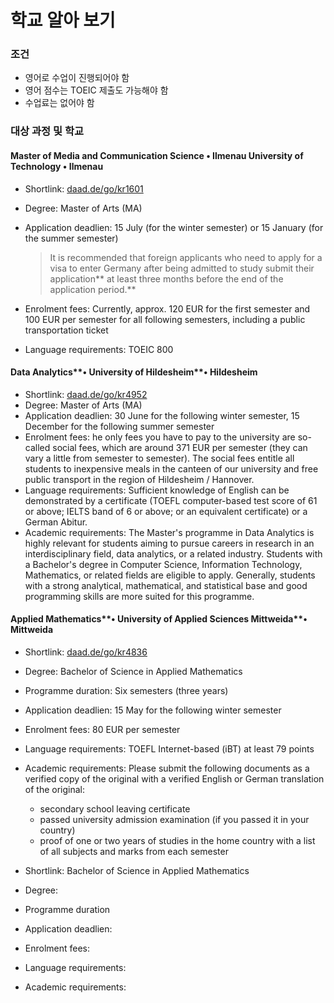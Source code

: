# 학교 알아 보기

### 조건

* 영어로 수업이 진행되어야 함
* 영어 점수는 TOEIC 제출도 가능해야 함
* 수업료는 없어야 함

### 대상 과정 및 학교

#### Master of Media and Communication Science • Ilmenau University of Technology • Ilmenau

* Shortlink: [daad.de/go/kr1601](https://daad.de/go/kr1601)
* Degree: Master of Arts \(MA\)
* Application deadlien: 15 July \(for the winter semester\) or 15 January \(for the summer semester\)

  > It is recommended that foreign applicants who need to apply for a visa to enter Germany after being admitted to study submit their application** at least three months before the end of the application period.**

* Enrolment fees: Currently, approx. 120 EUR for the first semester and 100 EUR per semester for all following semesters, including a public transportation ticket
* Language requirements: TOEIC 800

#### Data Analytics**• University of Hildesheim**• Hildesheim

* Shortlink: [daad.de/go/kr4952](https://daad.de/go/kr4952)
* Degree: Master of Arts \(MA\)
* Application deadlien: 30 June for the following winter semester, 15 December for the following summer semester
* Enrolment fees: he only fees you have to pay to the university are so-called social fees, which are around 371 EUR per semester \(they can vary a little from semester to semester\). The social fees entitle all students to inexpensive meals in the canteen of our university and free public transport in the region of Hildesheim / Hannover.
* Language requirements: Sufficient knowledge of English can be demonstrated by a certificate \(TOEFL computer-based test score of 61 or above; IELTS band of 6 or above; or an equivalent certificate\) or a German Abitur.
* Academic requirements: The Master's programme in Data Analytics is highly relevant for students aiming to pursue careers in research in an interdisciplinary field, data analytics, or a related industry. Students with a Bachelor's degree in Computer Science, Information Technology, Mathematics, or related fields are eligible to apply. Generally, students with a strong analytical, mathematical, and statistical base and good programming skills are more suited for this programme.

#### Applied Mathematics**• University of Applied Sciences Mittweida**• Mittweida

* Shortlink: [daad.de/go/kr4836](https://daad.de/go/kr4836)
* Degree: Bachelor of Science in Applied Mathematics
* Programme duration: Six semesters \(three years\)
* Application deadlien: 15 May for the following winter semester
* Enrolment fees: 80 EUR per semester
* Language requirements: TOEFL Internet-based \(iBT\) at least 79 points
* Academic requirements: Please submit the following documents as a verified copy of the original with a verified English or German translation of the original:
  * secondary school leaving certificate
  * passed university admission examination \(if you passed it in your country\)
  * proof of one or two years of studies in the home country with a list of all subjects and marks from each semester







* Shortlink: Bachelor of Science in Applied Mathematics
* Degree: 
* Programme duration
* Application deadlien: 
* Enrolment fees:
* Language requirements: 
* Academic requirements: 



